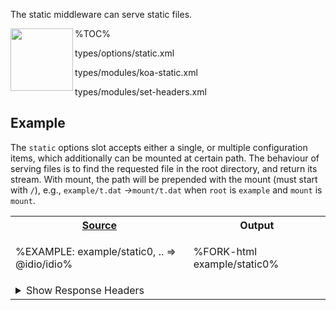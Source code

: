 The static middleware can serve static files.

<img src="https://raw.github.com/idiocc/core/master/images/static.svg?sanitize=true" align="left" height="100">

%TOC%

<typedef narrow flatten>types/options/static.xml</typedef>

<typedef narrow flatten>types/modules/koa-static.xml</typedef>

<typedef narrow flatten>types/modules/set-headers.xml</typedef>

## Example

The `static` options slot accepts either a single, or multiple configuration items, which additionally can be mounted at certain path. The behaviour of serving files is to find the requested file in the root directory, and return its stream. With mount, the path will be prepended with the mount (must start with `/`), e.g., `example/t.dat` _->_`mount/t.dat` when `root` is `example` and `mount` is `mount`.

<table>
<!-- block-start -->
<tr><th><a href="example/index.js">Source</a></th><th>Output</th>
</tr><tr>
<td>

%EXAMPLE: example/static0, .. => @idio/idio%
</td>
<td>

%FORK-html example/static0%
</td></tr>
<!-- <tr>
  <td colspan="2" align="center">
    <strong>The Headers</strong>
  </td>
</tr> -->
<tr>
<td colspan="2">

<details>
<summary>Show Response Headers</summary>

%FORKERR-http example/static0%
</details>
</td>
</tr>
</table>
